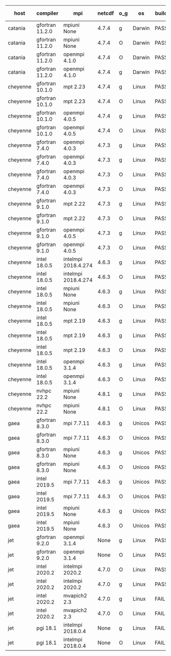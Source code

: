 

| host     | compiler                              | mpi                      | netcdf        | o_g        | os       | build       | u_pass          | u_fail          | s_pass            | s_fail            | e_pass             | e_fail             | nuopc_pass       | nuopc_fail       | artifacts link          |
|----------|---------------------------------------|--------------------------|---------------|------------|----------|-------------|-----------------|-----------------|-------------------|-------------------|--------------------|--------------------|------------------|------------------|-------------------------|
| catania | gfortran 11.2.0 | mpiuni None  | 4.7.4  | g | Darwin | PASS | 12316 | 0 | 8 | 0 | 43 | 0 | None | None | <a href="https://github.com/esmf-org/esmf-test-artifacts/tree/0f9bf9d897d45249112e45592c19618191d15bb2/update_pio2.5.9/gfortran/11.2.0/g/mpiuni/None" target="_blank">0f9bf9d</a> | 
| catania | gfortran 11.2.0 | mpiuni None  | 4.7.4  | O | Darwin | PASS | 12316 | 0 | 8 | 0 | 43 | 0 | None | None | <a href="https://github.com/esmf-org/esmf-test-artifacts/tree/51ae1acadc7498485f85d6336db93a2e068eb1b0/update_pio2.5.9/gfortran/11.2.0/O/mpiuni/None" target="_blank">51ae1ac</a> | 
| catania | gfortran 11.2.0 | openmpi 4.1.0  | 4.7.4  | O | Darwin | PASS | 13863 | 9 | 49 | 0 | 80 | 0 | 47 | 5 | <a href="https://github.com/esmf-org/esmf-test-artifacts/tree/a5c41de25ca64c2ed67a67d8b096d55a70d72b57/update_pio2.5.9/gfortran/11.2.0/O/openmpi/4.1.0" target="_blank">a5c41de</a> | 
| catania | gfortran 11.2.0 | openmpi 4.1.0  | 4.7.4  | g | Darwin | PASS | 13863 | 9 | 49 | 0 | 80 | 0 | 47 | 5 | <a href="https://github.com/esmf-org/esmf-test-artifacts/tree/acbae46a7829d5eb1f8804232bfd0b93aac521ff/update_pio2.5.9/gfortran/11.2.0/g/openmpi/4.1.0" target="_blank">acbae46</a> | 
| cheyenne | gfortran 10.1.0 | mpt 2.23  | 4.7.4  | g | Linux | PASS | 13872 | 0 | 49 | 0 | 80 | 0 | 52 | 0 | <a href="https://github.com/esmf-org/esmf-test-artifacts/tree/d478a3c1b30d6406b61b4e38283ca833507c8767/update_pio2.5.9/gfortran/10.1.0/g/mpt/2.23" target="_blank">d478a3c</a> | 
| cheyenne | gfortran 10.1.0 | mpt 2.23  | 4.7.4  | O | Linux | PASS | 13872 | 0 | 49 | 0 | 80 | 0 | 52 | 0 | <a href="https://github.com/esmf-org/esmf-test-artifacts/tree/b3b58da64847cd77015351a1663d5d5984134ae1/update_pio2.5.9/gfortran/10.1.0/O/mpt/2.23" target="_blank">b3b58da</a> | 
| cheyenne | gfortran 10.1.0 | openmpi 4.0.5  | 4.7.4  | g | Linux | PASS | 13872 | 0 | 49 | 0 | 80 | 0 | 52 | 0 | <a href="https://github.com/esmf-org/esmf-test-artifacts/tree/2edebdca309655067003a66f6eaa19c02594f879/update_pio2.5.9/gfortran/10.1.0/g/openmpi/4.0.5" target="_blank">2edebdc</a> | 
| cheyenne | gfortran 10.1.0 | openmpi 4.0.5  | 4.7.4  | O | Linux | PASS | 13872 | 0 | 49 | 0 | 80 | 0 | 52 | 0 | <a href="https://github.com/esmf-org/esmf-test-artifacts/tree/7ef17d262881fbe604cae8660a4764c47b8a6ffa/update_pio2.5.9/gfortran/10.1.0/O/openmpi/4.0.5" target="_blank">7ef17d2</a> | 
| cheyenne | gfortran 7.4.0 | openmpi 4.0.3  | 4.7.3  | g | Linux | PASS | 13872 | 0 | 49 | 0 | 80 | 0 | 50 | 2 | <a href="https://github.com/esmf-org/esmf-test-artifacts/tree/a2dad901f25b2db37437ae263c4c61eb032b375c/update_pio2.5.9/gfortran/7.4.0/g/openmpi/4.0.3" target="_blank">a2dad90</a> | 
| cheyenne | gfortran 7.4.0 | openmpi 4.0.3  | 4.7.3  | g | Linux | PASS | 13872 | 0 | 49 | 0 | 80 | 0 | 52 | 0 | <a href="https://github.com/esmf-org/esmf-test-artifacts/tree/4c7d790e06c3a7854e242877999b829ffcbcefab/update_pio2.5.9/gfortran/7.4.0/g/openmpi/4.0.3" target="_blank">4c7d790</a> | 
| cheyenne | gfortran 7.4.0 | openmpi 4.0.3  | 4.7.3  | O | Linux | PASS | 0 | 8994 | 0 | 49 | 0 | 80 | 0 | 52 | <a href="https://github.com/esmf-org/esmf-test-artifacts/tree/a84fd26c04ee31d278c51d8d64a743b6f209bac8/update_pio2.5.9/gfortran/7.4.0/O/openmpi/4.0.3" target="_blank">a84fd26</a> | 
| cheyenne | gfortran 7.4.0 | openmpi 4.0.3  | 4.7.3  | O | Linux | PASS | 13872 | 0 | 49 | 0 | 80 | 0 | 52 | 0 | <a href="https://github.com/esmf-org/esmf-test-artifacts/tree/2371defeeed5b83cff83a4f7751a36b4c56e7bca/update_pio2.5.9/gfortran/7.4.0/O/openmpi/4.0.3" target="_blank">2371def</a> | 
| cheyenne | gfortran 9.1.0 | mpt 2.22  | 4.7.3  | g | Linux | PASS | 13872 | 0 | 49 | 0 | 80 | 0 | 52 | 0 | <a href="https://github.com/esmf-org/esmf-test-artifacts/tree/b980a100a83c38f7283bed737f40abdc17cb2265/update_pio2.5.9/gfortran/9.1.0/g/mpt/2.22" target="_blank">b980a10</a> | 
| cheyenne | gfortran 9.1.0 | mpt 2.22  | 4.7.3  | O | Linux | PASS | 13872 | 0 | 49 | 0 | 80 | 0 | 52 | 0 | <a href="https://github.com/esmf-org/esmf-test-artifacts/tree/e9739fc0605e3c3e35230b0fb5f30f45dd9afe07/update_pio2.5.9/gfortran/9.1.0/O/mpt/2.22" target="_blank">e9739fc</a> | 
| cheyenne | gfortran 9.1.0 | openmpi 4.0.5  | 4.7.3  | g | Linux | PASS | 13872 | 0 | 49 | 0 | 80 | 0 | 52 | 0 | <a href="https://github.com/esmf-org/esmf-test-artifacts/tree/06a2d7f3b29cd82e1b4ce1f0db942b72abc357b7/update_pio2.5.9/gfortran/9.1.0/g/openmpi/4.0.5" target="_blank">06a2d7f</a> | 
| cheyenne | gfortran 9.1.0 | openmpi 4.0.5  | 4.7.3  | O | Linux | PASS | 13872 | 0 | 49 | 0 | 80 | 0 | 52 | 0 | <a href="https://github.com/esmf-org/esmf-test-artifacts/tree/1806e4d0619025300bac5a372848e1c676e8c685/update_pio2.5.9/gfortran/9.1.0/O/openmpi/4.0.5" target="_blank">1806e4d</a> | 
| cheyenne | intel 18.0.5 | intelmpi 2018.4.274  | 4.6.3  | g | Linux | PASS | None | None | None | None | None | None | None | None | <a href="https://github.com/esmf-org/esmf-test-artifacts/tree/f77cadcba56fbd8bd57cc6edbaea698d2bbe622a/update_pio2.5.9/intel/18.0.5/g/intelmpi/2018.4.274" target="_blank">f77cadc</a> | 
| cheyenne | intel 18.0.5 | intelmpi 2018.4.274  | 4.6.3  | O | Linux | PASS | 13872 | 0 | 49 | 0 | 80 | 0 | 52 | 0 | <a href="https://github.com/esmf-org/esmf-test-artifacts/tree/105d923c4cfb7030de51ecefd20500cd71537a63/update_pio2.5.9/intel/18.0.5/O/intelmpi/2018.4.274" target="_blank">105d923</a> | 
| cheyenne | intel 18.0.5 | mpiuni None  | 4.6.3  | g | Linux | PASS | 12316 | 0 | 8 | 0 | 43 | 0 | None | None | <a href="https://github.com/esmf-org/esmf-test-artifacts/tree/c61a4698f73bf37959b75c1e93d07d98e1266ad1/update_pio2.5.9/intel/18.0.5/g/mpiuni/None" target="_blank">c61a469</a> | 
| cheyenne | intel 18.0.5 | mpiuni None  | 4.6.3  | O | Linux | PASS | 12316 | 0 | 8 | 0 | 43 | 0 | None | None | <a href="https://github.com/esmf-org/esmf-test-artifacts/tree/0b63a325cdff9a7c8f9f025e2439dba8a3c2c354/update_pio2.5.9/intel/18.0.5/O/mpiuni/None" target="_blank">0b63a32</a> | 
| cheyenne | intel 18.0.5 | mpt 2.19  | 4.6.3  | g | Linux | PASS | None | None | None | None | None | None | None | None | <a href="https://github.com/esmf-org/esmf-test-artifacts/tree/37124909ba7ffb2439a9d800d1fe82e1c1c9d34a/update_pio2.5.9/intel/18.0.5/g/mpt/2.19" target="_blank">3712490</a> | 
| cheyenne | intel 18.0.5 | mpt 2.19  | 4.6.3  | g | Linux | PASS | 13872 | 0 | 49 | 0 | 80 | 0 | 52 | 0 | <a href="https://github.com/esmf-org/esmf-test-artifacts/tree/78eb43f307faae61604c8ba13261087b705b7cad/update_pio2.5.9/intel/18.0.5/g/mpt/2.19" target="_blank">78eb43f</a> | 
| cheyenne | intel 18.0.5 | mpt 2.19  | 4.6.3  | O | Linux | PASS | 13872 | 0 | 49 | 0 | 80 | 0 | 52 | 0 | <a href="https://github.com/esmf-org/esmf-test-artifacts/tree/c1d522dfa335996f1020c4095d0ce7e46ec31888/update_pio2.5.9/intel/18.0.5/O/mpt/2.19" target="_blank">c1d522d</a> | 
| cheyenne | intel 18.0.5 | openmpi 3.1.4  | 4.6.3  | g | Linux | PASS | 13872 | 0 | 49 | 0 | 80 | 0 | 52 | 0 | <a href="https://github.com/esmf-org/esmf-test-artifacts/tree/2451b6c1ab2d65ba38354565fa8e021aa25f211d/update_pio2.5.9/intel/18.0.5/g/openmpi/3.1.4" target="_blank">2451b6c</a> | 
| cheyenne | intel 18.0.5 | openmpi 3.1.4  | 4.6.3  | O | Linux | PASS | 13872 | 0 | 49 | 0 | 80 | 0 | 52 | 0 | <a href="https://github.com/esmf-org/esmf-test-artifacts/tree/b91289921136118bc821d36594e237e1d987559a/update_pio2.5.9/intel/18.0.5/O/openmpi/3.1.4" target="_blank">b912899</a> | 
| cheyenne | nvhpc 22.2 | mpiuni None  | 4.8.1  | g | Linux | PASS | None | None | None | None | None | None | None | None | <a href="https://github.com/esmf-org/esmf-test-artifacts/tree/4001d86dd4c76db94f34cfe1ce6f13c371a88fd5/update_pio2.5.9/nvhpc/22.2/g/mpiuni/None" target="_blank">4001d86</a> | 
| cheyenne | nvhpc 22.2 | mpiuni None  | 4.8.1  | O | Linux | PASS | 12314 | 2 | 8 | 0 | 43 | 0 | None | None | <a href="https://github.com/esmf-org/esmf-test-artifacts/tree/8c554e611af7ddcc8a51a3715d01f56ac3a34ddd/update_pio2.5.9/nvhpc/22.2/O/mpiuni/None" target="_blank">8c554e6</a> | 
| gaea | gfortran 8.3.0 | mpi 7.7.11  | 4.6.3  | g | Unicos | PASS | None | None | None | None | None | None | None | None | <a href="https://github.com/esmf-org/esmf-test-artifacts/tree/6eea65a45483b1b09e10c4d63284541bd62f9ba9/update_pio2.5.9/gfortran/8.3.0/g/mpi/7.7.11" target="_blank">6eea65a</a> | 
| gaea | gfortran 8.3.0 | mpi 7.7.11  | 4.6.3  | O | Unicos | PASS | None | None | None | None | None | None | None | None | <a href="https://github.com/esmf-org/esmf-test-artifacts/tree/6020f9815a3e01328143845914c414d941834996/update_pio2.5.9/gfortran/8.3.0/O/mpi/7.7.11" target="_blank">6020f98</a> | 
| gaea | gfortran 8.3.0 | mpiuni None  | 4.6.3  | g | Unicos | PASS | None | None | None | None | None | None | None | None | <a href="https://github.com/esmf-org/esmf-test-artifacts/tree/db3babd143d5e55793d39d3511bf9874c8fdb58f/update_pio2.5.9/gfortran/8.3.0/g/mpiuni/None" target="_blank">db3babd</a> | 
| gaea | gfortran 8.3.0 | mpiuni None  | 4.6.3  | O | Unicos | PASS | None | None | None | None | None | None | None | None | <a href="https://github.com/esmf-org/esmf-test-artifacts/tree/8ca0f1bf52cd64f288f8ae066bbc18c7ab1a4ff6/update_pio2.5.9/gfortran/8.3.0/O/mpiuni/None" target="_blank">8ca0f1b</a> | 
| gaea | intel 2019.5 | mpi 7.7.11  | 4.6.3  | g | Unicos | PASS | None | None | None | None | None | None | None | None | <a href="https://github.com/esmf-org/esmf-test-artifacts/tree/a8491d586ad97ff95699da7c46f834eb6990f9ef/update_pio2.5.9/intel/2019.5/g/mpi/7.7.11" target="_blank">a8491d5</a> | 
| gaea | intel 2019.5 | mpi 7.7.11  | 4.6.3  | O | Unicos | PASS | None | None | None | None | None | None | None | None | <a href="https://github.com/esmf-org/esmf-test-artifacts/tree/bb630f846784e5654de53b775457c80fa2179fcc/update_pio2.5.9/intel/2019.5/O/mpi/7.7.11" target="_blank">bb630f8</a> | 
| gaea | intel 2019.5 | mpiuni None  | 4.6.3  | g | Unicos | PASS | None | None | None | None | None | None | None | None | <a href="https://github.com/esmf-org/esmf-test-artifacts/tree/65e329a08792c0d5264c7189b833aba36ffc004d/update_pio2.5.9/intel/2019.5/g/mpiuni/None" target="_blank">65e329a</a> | 
| gaea | intel 2019.5 | mpiuni None  | 4.6.3  | O | Unicos | PASS | None | None | None | None | None | None | None | None | <a href="https://github.com/esmf-org/esmf-test-artifacts/tree/ca761e52a5a77828e57615493ba15bf30d9d6941/update_pio2.5.9/intel/2019.5/O/mpiuni/None" target="_blank">ca761e5</a> | 
| jet | gfortran 9.2.0 | openmpi 3.1.4  | None  | g | Linux | PASS | 13872 | 0 | 49 | 0 | 80 | 0 | 52 | 0 | <a href="https://github.com/esmf-org/esmf-test-artifacts/tree/98baa3345915d810a76e7b56524e3575d629c58b/update_pio2.5.9/gfortran/9.2.0/g/openmpi/3.1.4" target="_blank">98baa33</a> | 
| jet | gfortran 9.2.0 | openmpi 3.1.4  | None  | O | Linux | PASS | 13872 | 0 | 49 | 0 | 80 | 0 | 52 | 0 | <a href="https://github.com/esmf-org/esmf-test-artifacts/tree/b52312e236097d19bc40d8761acd7452aa196dd1/update_pio2.5.9/gfortran/9.2.0/O/openmpi/3.1.4" target="_blank">b52312e</a> | 
| jet | intel 2020.2 | intelmpi 2020.2  | 4.7.0  | O | Linux | PASS | 13872 | 0 | 49 | 0 | 80 | 0 | 52 | 0 | <a href="https://github.com/esmf-org/esmf-test-artifacts/tree/8f63b3942d9faff38963930c69c084b032576e09/update_pio2.5.9/intel/2020.2/O/intelmpi/2020.2" target="_blank">8f63b39</a> | 
| jet | intel 2020.2 | intelmpi 2020.2  | 4.7.0  | g | Linux | PASS | None | None | None | None | None | None | None | None | <a href="https://github.com/esmf-org/esmf-test-artifacts/tree/01cf16c2d29b05d105e309146d48a5c65a8b8f96/update_pio2.5.9/intel/2020.2/g/intelmpi/2020.2" target="_blank">01cf16c</a> | 
| jet | intel 2020.2 | mvapich2 2.3  | 4.7.0  | g | Linux | FAIL | None | None | None | None | None | None | None | None | <a href="https://github.com/esmf-org/esmf-test-artifacts/tree/742c4d45f745a8102c8cec8892bfdabc068b5839/update_pio2.5.9/intel/2020.2/g/mvapich2/2.3" target="_blank">742c4d4</a> | 
| jet | intel 2020.2 | mvapich2 2.3  | 4.7.0  | O | Linux | FAIL | None | None | None | None | None | None | None | None | <a href="https://github.com/esmf-org/esmf-test-artifacts/tree/a07224849dfff552b476f44c352657dc92dabf82/update_pio2.5.9/intel/2020.2/O/mvapich2/2.3" target="_blank">a072248</a> | 
| jet | pgi 18.1 | intelmpi 2018.0.4  | None  | g | Linux | FAIL | None | None | None | None | None | None | None | None | <a href="https://github.com/esmf-org/esmf-test-artifacts/tree/e363a8c020d1114ac552201a775082e6e92987c5/update_pio2.5.9/pgi/18.1/g/intelmpi/2018.0.4" target="_blank">e363a8c</a> | 
| jet | pgi 18.1 | intelmpi 2018.0.4  | None  | O | Linux | FAIL | None | None | None | None | None | None | None | None | <a href="https://github.com/esmf-org/esmf-test-artifacts/tree/44af8746bfd8f6ceb8108b5796bfa1e0eed85fa5/update_pio2.5.9/pgi/18.1/O/intelmpi/2018.0.4" target="_blank">44af874</a> | 
